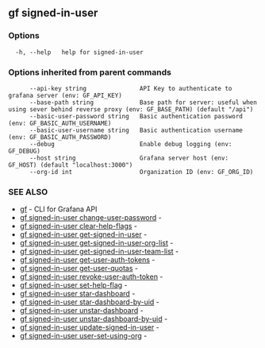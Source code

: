 ## gf signed-in-user



### Options

```
  -h, --help   help for signed-in-user
```

### Options inherited from parent commands

```
      --api-key string               API Key to authenticate to grafana server (env: GF_API_KEY)
      --base-path string             Base path for server: useful when using sever behind reverse proxy (env: GF_BASE_PATH) (default "/api")
      --basic-user-password string   Basic authentication password (env: GF_BASIC_AUTH_USERNAME)
      --basic-user-username string   Basic authentication username (env: GF_BASIC_AUTH_PASSWORD)
      --debug                        Enable debug logging (env: GF_DEBUG)
      --host string                  Grafana server host (env: GF_HOST) (default "localhost:3000")
      --org-id int                   Organization ID (env: GF_ORG_ID)
```

### SEE ALSO

* [gf](gf.md)	 - CLI for Grafana API
* [gf signed-in-user change-user-password](gf_signed-in-user_change-user-password.md)	 - 
* [gf signed-in-user clear-help-flags](gf_signed-in-user_clear-help-flags.md)	 - 
* [gf signed-in-user get-signed-in-user](gf_signed-in-user_get-signed-in-user.md)	 - 
* [gf signed-in-user get-signed-in-user-org-list](gf_signed-in-user_get-signed-in-user-org-list.md)	 - 
* [gf signed-in-user get-signed-in-user-team-list](gf_signed-in-user_get-signed-in-user-team-list.md)	 - 
* [gf signed-in-user get-user-auth-tokens](gf_signed-in-user_get-user-auth-tokens.md)	 - 
* [gf signed-in-user get-user-quotas](gf_signed-in-user_get-user-quotas.md)	 - 
* [gf signed-in-user revoke-user-auth-token](gf_signed-in-user_revoke-user-auth-token.md)	 - 
* [gf signed-in-user set-help-flag](gf_signed-in-user_set-help-flag.md)	 - 
* [gf signed-in-user star-dashboard](gf_signed-in-user_star-dashboard.md)	 - 
* [gf signed-in-user star-dashboard-by-uid](gf_signed-in-user_star-dashboard-by-uid.md)	 - 
* [gf signed-in-user unstar-dashboard](gf_signed-in-user_unstar-dashboard.md)	 - 
* [gf signed-in-user unstar-dashboard-by-uid](gf_signed-in-user_unstar-dashboard-by-uid.md)	 - 
* [gf signed-in-user update-signed-in-user](gf_signed-in-user_update-signed-in-user.md)	 - 
* [gf signed-in-user user-set-using-org](gf_signed-in-user_user-set-using-org.md)	 - 

